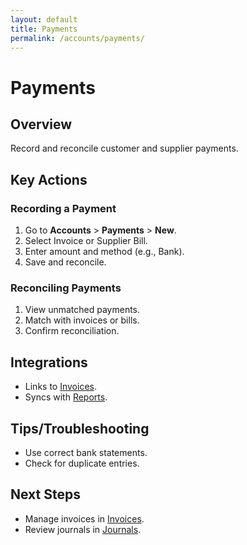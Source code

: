 ```yaml
---
layout: default
title: Payments
permalink: /accounts/payments/
---
```


# Payments

## Overview
Record and reconcile customer and supplier payments.

## Key Actions

### Recording a Payment
1. Go to **Accounts** > **Payments** > **New**.
2. Select Invoice or Supplier Bill.
3. Enter amount and method (e.g., Bank).
4. Save and reconcile.

### Reconciling Payments
1. View unmatched payments.
2. Match with invoices or bills.
3. Confirm reconciliation.

## Integrations
- Links to [Invoices](invoices.md).
- Syncs with [Reports](reports.md).

## Tips/Troubleshooting
- Use correct bank statements.
- Check for duplicate entries.

## Next Steps
- Manage invoices in [Invoices](invoices.md).
- Review journals in [Journals](journals.md).
